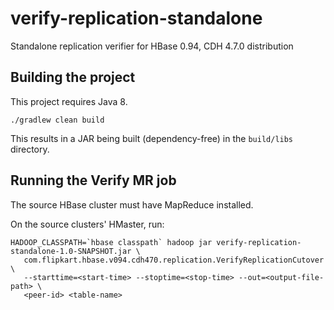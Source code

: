 # verify-replication-standalone
Standalone replication verifier for HBase 0.94, CDH 4.7.0 distribution

## Building the project

This project requires Java 8.


    ./gradlew clean build


This results in a JAR being built (dependency-free) in the `build/libs` directory.

## Running the Verify MR job

The source HBase cluster must have MapReduce installed.

On the source clusters' HMaster, run:

    HADOOP_CLASSPATH=`hbase classpath` hadoop jar verify-replication-standalone-1.0-SNAPSHOT.jar \
       com.flipkart.hbase.v094.cdh470.replication.VerifyReplicationCutover \
       --starttime=<start-time> --stoptime=<stop-time> --out=<output-file-path> \
       <peer-id> <table-name>
    
